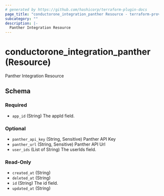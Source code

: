 ```yaml
---
# generated by https://github.com/hashicorp/terraform-plugin-docs
page_title: "conductorone_integration_panther Resource - terraform-provider-conductorone"
subcategory: ""
description: |-
  Panther Integration Resource
---
```


# conductorone_integration_panther (Resource)

Panther Integration Resource



<!-- schema generated by tfplugindocs -->
## Schema

### Required

- `app_id` (String) The appId field.

### Optional

- `panther_api_key` (String, Sensitive) Panther API Key
- `panther_url` (String, Sensitive) Panther API Url
- `user_ids` (List of String) The userIds field.

### Read-Only

- `created_at` (String)
- `deleted_at` (String)
- `id` (String) The id field.
- `updated_at` (String)
